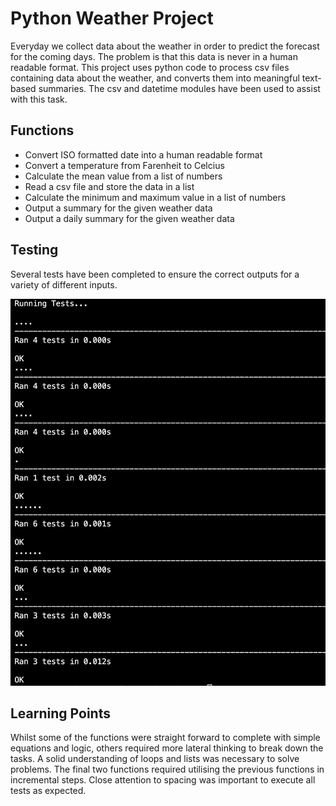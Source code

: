 # Python Weather Project

Everyday we collect data about the weather in order to predict the forecast for the coming days. The problem is that this data is never in a human readable format. This project uses python code to process csv files containing data about the weather, and converts them into meaningful text-based summaries. The csv and datetime modules have been used to assist with this task. 

## Functions

- Convert ISO formatted date into a human readable format
- Convert a temperature from Farenheit to Celcius
- Calculate the mean value from a list of numbers
- Read a csv file and store the data in a list
- Calculate the minimum and maximum value in a list of numbers
- Output a summary for the given weather data
- Output a daily summary for the given weather data

## Testing

Several tests have been completed to ensure the correct outputs for a variety of different inputs.

![screenshot of all tests passing](./tests_passed.png)

## Learning Points

Whilst some of the functions were straight forward to complete with simple equations and logic, others required more lateral thinking to break down the tasks. A solid understanding of loops and lists was necessary to solve problems. The final two functions required utilising the previous functions in incremental steps. Close attention to spacing was important to execute all tests as expected. 


